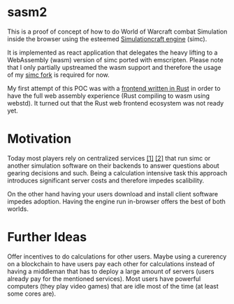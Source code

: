 # sasm2

This is a proof of concept of how to do World of Warcraft combat Simulation
inside the browser using the esteemed [Simulationcraft engine](https://github.com/simulationcraft/simc) (simc).

It is implemented as react application that delegates the heavy lifting to a
WebAssembly (wasm) version of simc ported with emscripten. Please note that I only partially upstreamed the wasm support and therefore the usage of my [simc fork](https://github.com/athei/simc) is required for now.

My first attempt of this POC was with a [frontend written in Rust](https://github.com/athei/sasm) in order to have the full web assembly experience (Rust compiling to wasm using webstd). It turned out that the Rust web frontend ecosystem was not ready yet.

# Motivation
Today most players rely on centralized services [[1]](https://www.raidbots.com) [[2]](https://www.askmrrobot.com) that run simc or another simulation software on their backends to answer questions about gearing decisions and such. Being a calculation intensive task this approach introduces significant server costs and therefore impedes scalibility.

On the other hand having your users download and install client software impedes adoption. Having the engine run in-browser offers the best of both worlds.

 # Further Ideas

Offer incentives to do calculations for other users. Maybe using a curerency on
a blockchain to have users pay each other for calculations instead of having
a middleman that has to deploy a large amount of servers (users already pay for
the mentioned services). Most users have powerful computers (they play video games) that are idle most of the time (at least some cores are).



